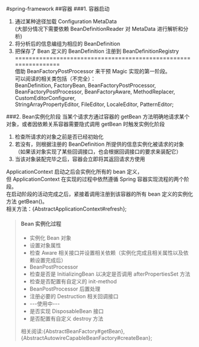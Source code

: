 #spring-framework
##容器
###1. 容器启动
1. 通过某种途径加载 Configuration MetaData  
(大部分情况下需要依赖 BeanDefinitionReader 对 MetaData 进行解析和分析)  
2. 将分析后的信息编组为相应的 BeanDefinition  
3. 把保存了 Bean 定义的 BeanDefinition 注册到 BeanDefinitionRegistry  
================================================================  
借助 BeanFactoryPostProcessor 来干预 Magic 实现的第一阶段。  
可以阅读的相关类包括（不完全）：  
BeanDefinition, FactoryBean, BeanFactoryPostProcessor,  
BeanFactoryPostProcessor, BeanFactoryAware, MethodReplacer,  
CustomEditorConfigurer,   
StringArrayPropertyEditor, FileEditor, LocaleEditor, PatternEditor;  
  
###2. Bean实例化阶段
当某个请求方通过容器的 getBean 方法明确地请求某个对象，或者因依赖关系容器需要隐式调用 getBean 时触发实例化阶段    
1. 检查所请求的对象之前是否已经初始化  
2. 若没有，则根据注册的 BeanDefinition 所提供的信息实例化被请求的对象  
（如果该对象实现了某些回调接口，也会根据回调接口的要求来装配它）  
3. 当该对象装配完毕之后，容器会立即将其返回请求方使用  
  
ApplicationContext 启动之后会实例化所有的 bean 定义，  
但 ApplicationContext 在实现的过程中依然遵循 Spring 容器实现流程的两个阶段。  
在启动阶段的活动完成之后，紧接着调用注册到该容器的所有 bean 定义的实例化方法 getBean()。  
相关方法：{AbstractApplicationContext#refresh};  

>#### Bean 实例化过程
>* 实例化 Bean 对象
>* 设置对象属性
>* 检查 Aware 相关接口并设置相关依赖（实例化完成且相关属性以及依赖设置完成后）
>* BeanPostProcessor
>* 检查是否是 InitializingBean 以决定是否调用 afterPropertiesSet 方法
>* 检查是否配置有自定义的 init-method
>* BeanPostProcessor 后置处理
>* 注册必要的 Destruction 相关回调接口
>* ---使用中---
>* 是否实现 DisposableBean 接口
>* 是否配置有自定义 destroy 方法  
>  
>相关阅读:{AbstractBeanFactory#getBean},
>{AbstractAutowireCapableBeanFactory#createBean};
  
